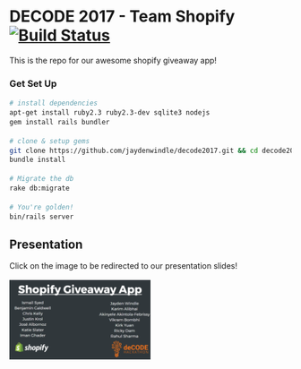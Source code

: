 # DECODE 2017 - Team Shopify [![Build Status](https://travis-ci.org/jaydenwindle/decode2017.svg?branch=master)](https://travis-ci.org/jaydenwindle/decode2017)

This is the repo for our awesome shopify giveaway app!

### Get Set Up
```bash
# install dependencies
apt-get install ruby2.3 ruby2.3-dev sqlite3 nodejs
gem install rails bundler

# clone & setup gems
git clone https://github.com/jaydenwindle/decode2017.git && cd decode2017
bundle install

# Migrate the db
rake db:migrate

# You're golden!
bin/rails server
```

## Presentation
Click on the image to be redirected to our presentation slides! <br>
<a href="https://docs.google.com/presentation/d/1bccIJ-UB9OcdyJTIv7_rasnex8fuz_DPv_m_-dj8pQQ/edit?usp=sharing">  
  <img src="https://github.com/jaydenwindle/decode2017/blob/master/public/presentation.png" width="50%" height="50%"/>
</a>
